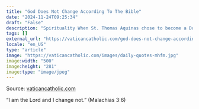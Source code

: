 ```yaml
---
title: "God Does Not Change According To The Bible"
date: "2024-11-24T09:25:34"
draft: "False"
description: "Spirituality When St. Thomas Aquinas chose to become a Dominican (c. 1245) he met with “severe opposition from his family… St. Thomas was literally captured by his brothers and imprisoned in the family castle… The [...]"
tags: []
external_url: "https://vaticancatholic.com/god-does-not-change-according-to-the-bible/"
locale: "en_US"
type: "article"
image: "https://vaticancatholic.com/images/daily-quotes-mhfm.jpg"
image:width: "500"
image:height: "281"
image:type: "image/jpeg"
---
```


Source: [vaticancatholic.com](https://vaticancatholic.com/god-does-not-change-according-to-the-bible/)

<p>“I am the Lord and I change not.” (Malachias 3:6)</p>
